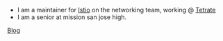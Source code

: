 
- I am a maintainer for [Istio](https://github.com/istio/istio) on the networking team, working @ [Tetrate](https://www.tetrate.io/)
- I am a senior at mission san jose high.

[Blog](https://adiprerepa.github.io)
